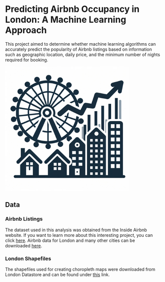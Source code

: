 Predicting Airbnb Occupancy in London: A Machine Learning Approach
=================================

This project aimed to determine whether machine learning algorithms can accurately
predict the popularity of Airbnb listings based on information such as geographic location,
daily price, and the minimum number of nights required for booking.

<img src="https://github.com/konrad-kawka/airbnb_london/blob/main/project_icon.png" width="400">

## Data

### Airbnb Listings

The dataset used in this analysis was obtained from the Inside Airbnb website. If you want to learn more about this interesting project, you can click [here](http://insideairbnb.com/about/).
Airbnb data for London and many other cities can be downloaded [here](http://insideairbnb.com/get-the-data).

### London Shapefiles

The shapefiles used for creating choropleth maps were downloaded from London Datastore and can be
found under [this](https://data.london.gov.uk/dataset/statistical-gis-boundary-files-london) link.
